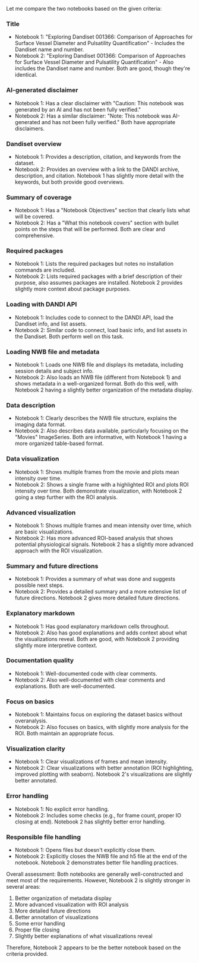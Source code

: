 Let me compare the two notebooks based on the given criteria:

### Title
- Notebook 1: "Exploring Dandiset 001366: Comparison of Approaches for Surface Vessel Diameter and Pulsatility Quantification" - Includes the Dandiset name and number.
- Notebook 2: "Exploring Dandiset 001366: Comparison of Approaches for Surface Vessel Diameter and Pulsatility Quantification" - Also includes the Dandiset name and number.
Both are good, though they're identical.

### AI-generated disclaimer
- Notebook 1: Has a clear disclaimer with "Caution: This notebook was generated by an AI and has not been fully verified."
- Notebook 2: Has a similar disclaimer: "Note: This notebook was AI-generated and has not been fully verified."
Both have appropriate disclaimers.

### Dandiset overview
- Notebook 1: Provides a description, citation, and keywords from the dataset.
- Notebook 2: Provides an overview with a link to the DANDI archive, description, and citation.
Notebook 1 has slightly more detail with the keywords, but both provide good overviews.

### Summary of coverage
- Notebook 1: Has a "Notebook Objectives" section that clearly lists what will be covered.
- Notebook 2: Has a "What this notebook covers" section with bullet points on the steps that will be performed.
Both are clear and comprehensive.

### Required packages
- Notebook 1: Lists the required packages but notes no installation commands are included.
- Notebook 2: Lists required packages with a brief description of their purpose, also assumes packages are installed.
Notebook 2 provides slightly more context about package purposes.

### Loading with DANDI API
- Notebook 1: Includes code to connect to the DANDI API, load the Dandiset info, and list assets.
- Notebook 2: Similar code to connect, load basic info, and list assets in the Dandiset.
Both perform well on this task.

### Loading NWB file and metadata
- Notebook 1: Loads one NWB file and displays its metadata, including session details and subject info.
- Notebook 2: Also loads an NWB file (different from Notebook 1) and shows metadata in a well-organized format.
Both do this well, with Notebook 2 having a slightly better organization of the metadata display.

### Data description
- Notebook 1: Clearly describes the NWB file structure, explains the imaging data format.
- Notebook 2: Also describes data available, particularly focusing on the "Movies" ImageSeries.
Both are informative, with Notebook 1 having a more organized table-based format.

### Data visualization
- Notebook 1: Shows multiple frames from the movie and plots mean intensity over time.
- Notebook 2: Shows a single frame with a highlighted ROI and plots ROI intensity over time.
Both demonstrate visualization, with Notebook 2 going a step further with the ROI analysis.

### Advanced visualization
- Notebook 1: Shows multiple frames and mean intensity over time, which are basic visualizations.
- Notebook 2: Has more advanced ROI-based analysis that shows potential physiological signals.
Notebook 2 has a slightly more advanced approach with the ROI visualization.

### Summary and future directions
- Notebook 1: Provides a summary of what was done and suggests possible next steps.
- Notebook 2: Provides a detailed summary and a more extensive list of future directions.
Notebook 2 gives more detailed future directions.

### Explanatory markdown
- Notebook 1: Has good explanatory markdown cells throughout.
- Notebook 2: Also has good explanations and adds context about what the visualizations reveal.
Both are good, with Notebook 2 providing slightly more interpretive context.

### Documentation quality
- Notebook 1: Well-documented code with clear comments.
- Notebook 2: Also well-documented with clear comments and explanations.
Both are well-documented.

### Focus on basics
- Notebook 1: Maintains focus on exploring the dataset basics without overanalysis.
- Notebook 2: Also focuses on basics, with slightly more analysis for the ROI.
Both maintain an appropriate focus.

### Visualization clarity
- Notebook 1: Clear visualizations of frames and mean intensity.
- Notebook 2: Clear visualizations with better annotation (ROI highlighting, improved plotting with seaborn).
Notebook 2's visualizations are slightly better annotated.

### Error handling
- Notebook 1: No explicit error handling.
- Notebook 2: Includes some checks (e.g., for frame count, proper IO closing at end).
Notebook 2 has slightly better error handling.

### Responsible file handling
- Notebook 1: Opens files but doesn't explicitly close them.
- Notebook 2: Explicitly closes the NWB file and h5 file at the end of the notebook.
Notebook 2 demonstrates better file handling practices.

Overall assessment:
Both notebooks are generally well-constructed and meet most of the requirements. However, Notebook 2 is slightly stronger in several areas:
1. Better organization of metadata display
2. More advanced visualization with ROI analysis
3. More detailed future directions
4. Better annotation of visualizations
5. Some error handling
6. Proper file closing
7. Slightly better explanations of what visualizations reveal

Therefore, Notebook 2 appears to be the better notebook based on the criteria provided.